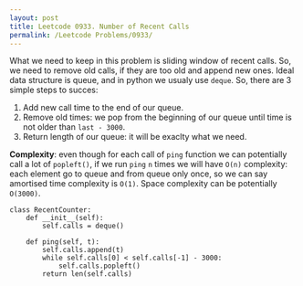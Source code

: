 ```yaml
---
layout: post
title: Leetcode 0933. Number of Recent Calls
permalink: /Leetcode Problems/0933/
---
```


What we need to keep in this problem is sliding window of recent calls. So, we need to remove old calls, if they are too old and append new ones. Ideal data structure is queue, and in python we usualy use `deque`. So, there are 3 simple steps to succes:

1. Add new call time to the end of our queue.
2. Remove old times: we pop from the beginning of our queue until time is not older than `last - 3000`.
3. Return length of our queue: it will be exaclty what we need.

**Complexity**: even though for each call of `ping` function we can potentially call a lot of `popleft()`, if we run `ping` `n` times we will have `O(n)` complexity: each element go to queue and from queue only once, so we can say amortised time complexity is `O(1)`. Space complexity can be potentially `O(3000)`. 

```
class RecentCounter:
    def __init__(self):
        self.calls = deque()

    def ping(self, t):
        self.calls.append(t)
        while self.calls[0] < self.calls[-1] - 3000:
            self.calls.popleft()
        return len(self.calls)
```